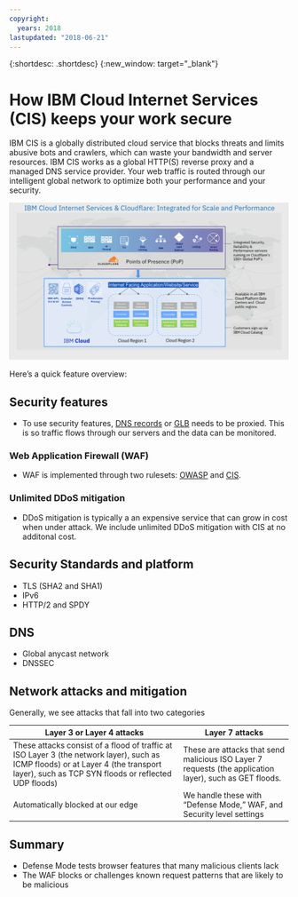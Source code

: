 ```yaml
---
copyright:
  years: 2018
lastupdated: "2018-06-21"
---
```


{:shortdesc: .shortdesc}
{:new_window: target="_blank"}

# How IBM Cloud Internet Services (CIS) keeps your work secure

IBM CIS is a globally distributed cloud service that blocks threats and limits abusive bots and crawlers, which can waste your bandwidth and server resources. IBM CIS works as a global HTTP(S) reverse proxy and a managed DNS service provider. Your web traffic is routed through our intelligent global network to optimize both your performance and your security.

![security-graphic.png](images/security-graphic.png)

Here’s a quick feature overview:

## Security features
 * To use security features, [DNS records](dns-concepts.md#proxying-dns-records) or [GLB](glb.md) needs to be proxied. This is so traffic flows through our servers and the data can be monitored.
### Web Application Firewall (WAF)
 * WAF is implemented through two rulesets: [OWASP](waf-owasp-ruleset.md) and [CIS](waf-cis-ruleset.md).
### Unlimited DDoS mitigation
 * DDoS mitigation is typically a an expensive service that can grow in cost when under attack. We include unlimited DDoS mitigation with CIS at no additonal cost.

## Security Standards and platform

 * TLS (SHA2 and SHA1)
 * IPv6
 * HTTP/2 and SPDY

## DNS

 * Global anycast network
 * DNSSEC

## Network attacks and mitigation

Generally, we see attacks that fall into two categories

| Layer 3 or Layer 4 attacks | Layer 7 attacks |
|------------------------------|-----------------|
|These attacks consist of a flood of traffic at ISO Layer 3 (the network layer), such as ICMP floods) or at Layer 4 (the transport layer), such as TCP SYN floods or reflected UDP floods) |These are attacks that send malicious ISO Layer 7 requests (the application layer), such as GET floods.  |
| Automatically blocked at our edge | We handle these with “Defense Mode,” WAF, and Security level settings |

## Summary

 * Defense Mode tests browser features that many malicious clients lack
 * The WAF blocks or challenges known request patterns that are likely to be malicious
